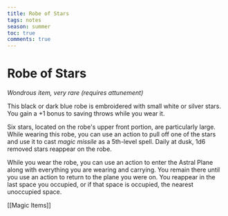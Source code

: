 ---title: Robe of Starstags: notesseason: summertoc: truecomments: true---
# Robe of Stars

*Wondrous item, very rare (requires attunement)*

This black or dark blue robe is embroidered with small white or silver stars. You gain a +1 bonus to saving throws while you wear it.

Six stars, located on the robe's upper front portion, are particularly large. While wearing this robe, you can use an action to pull off one of the stars and use it to cast *magic missile* as a 5th-level spell. Daily at dusk, 1d6 removed stars reappear on the robe.

While you wear the robe, you can use an action to enter the Astral Plane along with everything you are wearing and carrying. You remain there until you use an action to return to the plane you were on. You reappear in the last space you occupied, or if that space is occupied, the nearest unoccupied space.


[[Magic Items]]
